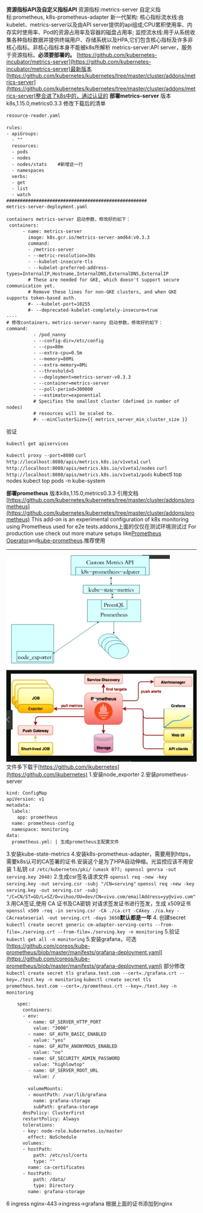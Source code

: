**资源指标API及自定义指标API**
资源指标:metrics-server
自定义指标:prometheus, k8s-prometheus-adapter
新一代架构:
    核心指标流水线:由kubelet、metrics-server以及由API server提供的api组成;CPU累积使用率、内存实时使用率、Pod的资源占用率及容器的磁盘占用率;
    监控流水线:用于从系统收集各种指标数据并提供终端用户、存储系统以及HPA,它们包含核心指标及许多非核心指标。非核心指标本身不能被k8s所解析
    metrics-server:API server，服务于资源指标。**必须要部署的。**
[https://github.com/kubernetes-incubator/metrics-server](https://github.com/kubernetes-incubator/metrics-server)最新版本
[https://github.com/kubernetes/kubernetes/tree/master/cluster/addons/metrics-server](https://github.com/kubernetes/kubernetes/tree/master/cluster/addons/metrics-server)整合进了k8s中的，通过认证的
**部署metrics-server**
版本k8s,1.15.0,metrics0.3.3
修改下载后的清单
```
resource-reader.yaml

rules:
- apiGroups:
  - ""
  resources:
  - pods
  - nodes
  - nodes/stats    #新增这一行
  - namespaces
  verbs:
  - get
  - list
  - watch
####################################################
metrics-server-deployment.yaml

containers metrics-server 启动参数，修改好的如下：
 containers:
      - name: metrics-server
        image: k8s.gcr.io/metrics-server-amd64:v0.3.3
        command:
        - /metrics-server
        - --metric-resolution=30s
        - --kubelet-insecure-tls
        - --kubelet-preferred-address-types=InternalIP,Hostname,InternalDNS,ExternalDNS,ExternalIP
        # These are needed for GKE, which doesn't support secure communication yet.
        # Remove these lines for non-GKE clusters, and when GKE supports token-based auth.
        #- --kubelet-port=10255
        #- --deprecated-kubelet-completely-insecure=true
----            
# 修改containers，metrics-server-nanny 启动参数，修改好的如下：
command:
          - /pod_nanny
          - --config-dir=/etc/config
          - --cpu=80m
          - --extra-cpu=0.5m
          - --memory=80Mi
          - --extra-memory=8Mi
          - --threshold=5
          - --deployment=metrics-server-v0.3.3
          - --container=metrics-server
          - --poll-period=300000
          - --estimator=exponential
          # Specifies the smallest cluster (defined in number of nodes)
          # resources will be scaled to.
          #- --minClusterSize={{ metrics_server_min_cluster_size }}
```

验证
~~~
kubectl get apiservices
~~~
`kubectl proxy --port=8080`
`curl http://localhost:8080/apis/metrics.k8s.io/v1veta1`
`curl http://localhost:8080/apis/metrics.k8s.io/v1veta1/nodes`
`curl http://localhost:8080/apis/metrics.k8s.io/v1veta1/pods`
kubectl top nodes
kubect top pods -n kube-system

**部署prometheus**
版本k8s,1.15.0,metrics0.3.3
引用文档[https://github.com/kubernetes/kubernetes/tree/master/cluster/addons/prometheus](https://github.com/kubernetes/kubernetes/tree/master/cluster/addons/prometheus)
This add-on is an experimental configuration of k8s monitoring using Prometheus used for e2e tests.addons上面的仅仅在测试环境测试过
For production use check out more mature setups like[Prometheus Operator](https://github.com/coreos/prometheus-operator)and[kube-prometheus](https://github.com/coreos/prometheus-operator/tree/master/contrib/kube-prometheus).推荐使用
*****
![](../../images/screenshot_1565597332708.png)
![](../../images/screenshot_1565315520336.png)
文件多下载于[https://github.com/ikubernetes](https://github.com/ikubernetes)
1.安装node_exporter
2.安装prometheus-server
```
kind: ConfigMap
apiVersion: v1
metadata:
  labels:
    app: prometheus
  name: prometheus-config
  namespace: monitoring
data:
  prometheus.yml: | 生成prometheus主配置文件
```
3.安装kube-state-metrics
4.安装k8s-prometheus-adapter，需要用到https，需要k8s认可的CA签署的证书.安装这个是为了HPA自动伸缩。光监控应该不用安装
        1.私钥
`cd /etc/kubernetes/pki/`
`(umask 077; openssl genrsa -out serving.key 2048)`
        2.生成csr签名请求文件
`openssl req -new -key serving.key -out serving.csr -subj "/CN=serving"`
`openssl req -new -key serving.key -out serving.csr -subj "/C=CN/ST=GD/L=SZ/O=vihoo/OU=dev/CN=vivo.com/emailAddress=yy@vivo.com"`
        3.用CA签证,使用 CA 证书及CA密钥 对请求签发证书进行签发，生成 x509证书
`openssl x509 -req -in serving.csr -CA ./ca.crt -CAkey ./ca.key -CAcreateserial -out serving.crt -days 3650`**默认都是一年**
        4. 创建secret
        `kubectl create secret generic cm-adapter-serving-certs --from-file=./serving.crt --from-file=./serving.key -n monitoring`
        5.验证
        `kubectl get all -n monitoring`
5.安装grafana，可选
[https://github.com/coreos/kube-prometheus/blob/master/manifests/grafana-deployment.yaml](https://github.com/coreos/kube-prometheus/blob/master/manifests/grafana-deployment.yaml)
部分修改
`kubectl create secret tls grafana.test.com --cert=./grafana.crt --key=./test.key -n monitoring`
`kubectl create secret tls prometheus.test.com --cert=./prometheus.crt --key=./test.key -n monitoring`
```
    spec:
      containers:
      - env:
        - name: GF_SERVER_HTTP_PORT
          value: "3000"
        - name: GF_AUTH_BASIC_ENABLED
          value: "yes"
        - name: GF_AUTH_ANONYMOUS_ENABLED
          value: "no"
        - name: GF_SECURITY_ADMIN_PASSWORD 
          value: "highlowtop"
        - name: GF_SERVER_ROOT_URL
          value: /

        volumeMounts:
        - mountPath: /var/lib/grafana
          name: grafana-storage
          subPath: grafana-storage
      dnsPolicy: ClusterFirst
      restartPolicy: Always
      tolerations:
      - key: node-role.kubernetes.io/master
        effect: NoSchedule
      volumes:
      - hostPath:
          path: /etc/ssl/certs
          type: ""
        name: ca-certificates
      - hostPath:
          path: /data/
          type: Directory
        name: grafana-storage
```
6 ingress
nginx-443->ingress->grafana
根据上面的证书添加到nginx